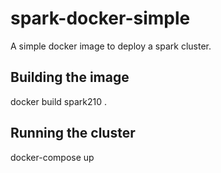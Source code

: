 # spark-docker-simple
A simple docker image to deploy a spark cluster.

## Building the image
docker build spark210 .

## Running the cluster
docker-compose up
